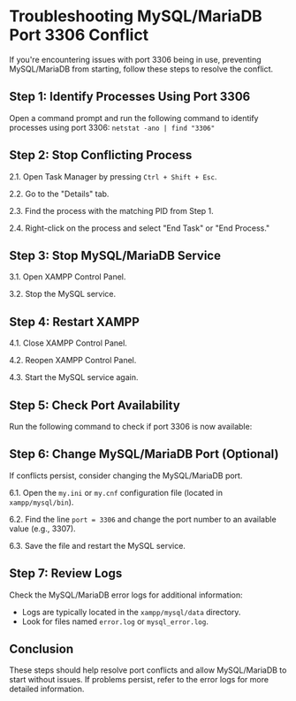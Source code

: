 # Troubleshooting MySQL/MariaDB Port 3306 Conflict

If you're encountering issues with port 3306 being in use, preventing MySQL/MariaDB from starting, follow these steps to resolve the conflict.

## Step 1: Identify Processes Using Port 3306

Open a command prompt and run the following command to identify processes using port 3306:
`netstat -ano | find "3306"`
## Step 2: Stop Conflicting Process

2.1. Open Task Manager by pressing `Ctrl + Shift + Esc`.

2.2. Go to the "Details" tab.

2.3. Find the process with the matching PID from Step 1.

2.4. Right-click on the process and select "End Task" or "End Process."
## Step 3: Stop MySQL/MariaDB Service

3.1. Open XAMPP Control Panel.

3.2. Stop the MySQL service.

## Step 4: Restart XAMPP

4.1. Close XAMPP Control Panel.

4.2. Reopen XAMPP Control Panel.

4.3. Start the MySQL service again.

## Step 5: Check Port Availability

Run the following command to check if port 3306 is now available:
## Step 6: Change MySQL/MariaDB Port (Optional)

If conflicts persist, consider changing the MySQL/MariaDB port.

6.1. Open the `my.ini` or `my.cnf` configuration file (located in `xampp/mysql/bin`).

6.2. Find the line `port = 3306` and change the port number to an available value (e.g., 3307).

6.3. Save the file and restart the MySQL service.

## Step 7: Review Logs

Check the MySQL/MariaDB error logs for additional information:

- Logs are typically located in the `xampp/mysql/data` directory.
- Look for files named `error.log` or `mysql_error.log`.

## Conclusion

These steps should help resolve port conflicts and allow MySQL/MariaDB to start without issues. If problems persist, refer to the error logs for more detailed information.
